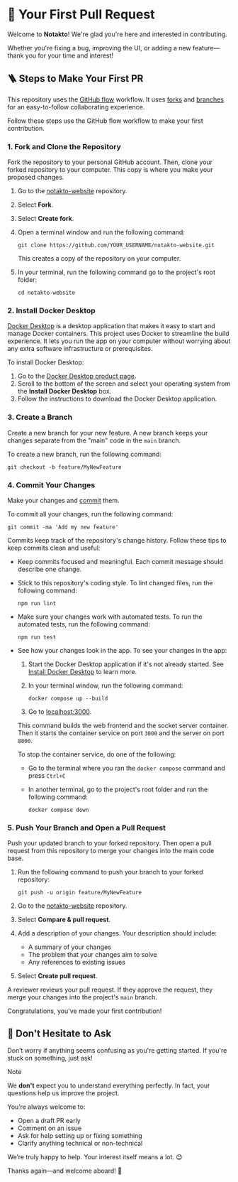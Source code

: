 # :tada: Your First Pull Request

Welcome to **Notakto**! We're glad you're here and interested in contributing.

Whether you're fixing a bug, improving the UI, or adding a new feature—thank you for your time and interest!

## :ladder: Steps to Make Your First PR

This repository uses the [GitHub flow][1] workflow. It uses [forks][2] and [branches][3] for an easy-to-follow collaborating experience.

Follow these steps use the GitHub flow workflow to make your first contribution.

### 1. Fork and Clone the Repository

Fork the repository to your personal GitHub account. Then, clone your forked repository to your computer. This copy is where you make your proposed changes.

1. Go to the [notakto-website][4] repository.
1. Select **Fork**.
1. Select **Create fork**.
1. Open a terminal window and run the following command:

    ```console
    git clone https://github.com/YOUR_USERNAME/notakto-website.git
    ```

    This creates a copy of the repository on your computer.

1. In your terminal, run the following command go to the project's root folder:

    ```console
    cd notakto-website
    ```

### 2. Install Docker Desktop

[Docker Desktop][8] is a desktop application that makes it easy to start and manage Docker containers. This project uses Docker to streamline the build experience. It lets you run the app on your computer without worrying about any extra software infrastructure or prerequisites.

To install Docker Desktop:

1. Go to the [Docker Desktop product page][9].
1. Scroll to the bottom of the screen and select your operating system from the **Install Docker Desktop** box.
1. Follow the instructions to download the Docker Desktop application.

### 3. Create a Branch

Create a new branch for your new feature. A new branch keeps your changes separate from the "main" code in the `main` branch.

To create a new branch, run the following command:

```console
git checkout -b feature/MyNewFeature
```

### 4. Commit Your Changes

Make your changes and [commit][5] them.

To commit all your changes, run the following command:

```console
git commit -ma 'Add my new feature'
```

Commits keep track of the repository's change history. Follow these tips to keep commits clean and useful:

* Keep commits focused and meaningful. Each commit message should describe one change.
* Stick to this repository's coding style. To lint changed files, run the following command:

    ```console
    npm run lint
    ```

* Make sure your changes work with automated tests. To run the automated tests, run the following command:

    ```console
    npm run test
    ```

* See how your changes look in the app. To see your changes in the app:

    1. Start the Docker Desktop application if it's not already started. See [Install Docker Desktop](#install-docker-desktop) to learn more.
    1. In your terminal window, run the following command:

        ```console
        docker compose up --build
        ```

    1. Go to [localhost:3000][7].

    This command builds the web frontend and the socket server container. Then it starts the container service on port `3000` and the server on port `8000`.

    To stop the container service, do one of the following:

    * Go to the terminal where you ran the `docker compose` command and press `Ctrl+C`
    * In another terminal, go to the project's root folder and run the following command:

        ```console
        docker compose down
        ```

### 5. Push Your Branch and Open a Pull Request

Push your updated branch to your forked repository. Then open a pull request from this repository to merge your changes into the main code base.

1. Run the following command to push your branch to your forked repository:

    ```console
    git push -u origin feature/MyNewFeature
    ```

1. Go to the [notakto-website][4] repository.
1. Select **Compare & pull request**.
1. Add a description of your changes. Your description should include:

    * A summary of your changes
    * The problem that your changes aim to solve
    * Any references to existing issues

1. Select **Create pull request**.

A reviewer reviews your pull request. If they approve the request, they merge your changes into the project's `main` branch.

Congratulations, you've made your first contribution!

## :speech_balloon: Don't Hesitate to Ask

Don’t worry if anything seems confusing as you're getting started. If you're stuck on something, just ask!

> [!NOTE]
> We **don't** expect you to understand everything perfectly. In fact, your questions help us improve the project.

You’re always welcome to:

* Open a draft PR early
* Comment on an issue
* Ask for help setting up or fixing something
* Clarify anything technical or non-technical

We’re truly happy to help. Your interest itself means a lot. :blush:

Thanks again—and welcome aboard! :rocket:

[1]: https://docs.github.com/en/get-started/using-github/github-flow
[2]: https://docs.github.com/en/pull-requests/collaborating-with-pull-requests/working-with-forks/about-forks
[3]: https://docs.github.com/en/pull-requests/collaborating-with-pull-requests/proposing-changes-to-your-work-with-pull-requests/about-branches
[4]: https://github.com/Rakshitg600/notakto-website
[5]: https://docs.github.com/en/pull-requests/committing-changes-to-your-project/creating-and-editing-commits/about-commits
[7]: http://localhost:3000
[8]: https://docs.docker.com/get-started/docker-overview/
[9]: https://docs.docker.com/desktop/
